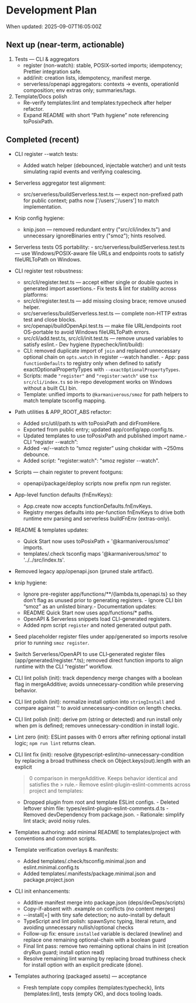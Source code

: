# Development Plan

When updated: 2025-09-07T16:05:00Z

## Next up (near‑term, actionable)
1) Tests — CLI & aggregators
   - register (non-watch): stable, POSIX-sorted imports; idempotency; Prettier integration safe.
   - add/init: creation lists, idempotency, manifest merge.
   - serverless/openapi aggregators: contexts → events, operationId composition; env extras only; summaries/tags.
2) Template/Docs polish
   - Re-verify templates:lint and templates:typecheck after helper refactor.
   - Expand README with short “Path hygiene” note referencing toPosixPath.

## Completed (recent)

- CLI register --watch tests:
  - Added watch helper (debounced, injectable watcher) and unit tests simulating rapid events and verifying coalescing.
- Serverless aggregator test alignment:
  - src/serverless/buildServerless.test.ts — expect non-prefixed path for public context; paths now ['/users','/users'] to match implementation.
- Knip config hygiene:
  - knip.json — removed redundant entry ("src/cli/index.ts") and unnecessary ignoreBinaries entry ("smoz"); hints resolved.
- Serverless tests OS portability:  - src/serverless/buildServerless.test.ts — use Windows/POSIX-aware file URLs and endpoints roots to satisfy fileURLToPath on Windows.
- CLI register test robustness:
  - src/cli/register.test.ts — accept either single or double quotes in generated import assertions.- Fix tests & lint for stability across platforms:
  - src/cli/register.test.ts — add missing closing brace; remove unused helper.
  - src/serverless/buildServerless.test.ts — complete non-HTTP extras test and close blocks.
  - src/openapi/buildOpenApi.test.ts — make file URL/endpoints root OS-portable to avoid Windows fileURLToPath errors.
  - src/cli/add.test.ts, src/cli/init.test.ts — remove unused variables to satisfy eslint.- Dev hygiene (typecheck/lint/build):
  - CLI: removed duplicate import of `join` and replaced unnecessary optional
    chain on `opts.watch` in register --watch handler.  - App: pass `functionDefaults` to registry only when defined to satisfy
    exactOptionalPropertyTypes with `--exactOptionalPropertyTypes`.
  - Scripts: made `"register"` and `"register:watch"` use `tsx src/cli/index.ts`
    so in-repo development works on Windows without a built CLI bin.
  - Template: unified imports to `@karmaniverous/smoz` for path helpers to
    match template tsconfig mapping.

- Path utilities & APP_ROOT_ABS refactor:
  - Added src/util/path.ts with toPosixPath and dirFromHere.
  - Exported from public entry; updated app/config/app.config.ts.
  - Updated templates to use toPosixPath and published import name.- CLI “register --watch”:
  - Added -w/--watch to “smoz register” using chokidar with ~250ms debounce.
  - Added script: "register:watch": "smoz register --watch".
- Scripts — chain register to prevent footguns:
  - openapi/package/deploy scripts now prefix npm run register.
- App-level function defaults (fnEnvKeys):
  - App.create now accepts functionDefaults.fnEnvKeys.
  - Registry merges defaults into per-function fnEnvKeys to drive both runtime
    env parsing and serverless buildFnEnv (extras-only).
- README & templates updates:
  - Quick Start now uses toPosixPath + '@karmaniverous/smoz' imports.
  - templates/.check tsconfig maps '@karmaniverous/smoz' to '../../src/index.ts'.
- Removed legacy app/openapi.json (pruned stale artifact).
- knip hygiene:
  - Ignore pre-register app/functions/\*\*/{lambda.ts,openapi.ts} so they
    don’t flag as unused prior to generating registers.  - Ignore CLI bin “smoz” as an unlisted binary.- Documentation updates:
  - README Quick Start now uses app/functions/\* paths.
  - OpenAPI & Serverless snippets load CLI-generated registers.
  - Added npm script `register` and noted generated output path.
- Seed placeholder register files under app/generated so imports resolve
  prior to running `smoz register`.
- Switch Serverless/OpenAPI to use CLI‑generated register files
  (app/generated/register.\*.ts); removed direct function imports to align
  runtime with the CLI “register” workflow.
- CLI lint polish (init): track dependency merge changes with a boolean flag in
  mergeAdditive; avoids unnecessary-condition while preserving behavior.
- CLI lint polish (init): normalize install option into `stringInstall` and compare against '' to avoid unnecessary-condition on length checks.
- CLI lint polish (init): derive pm (string or detected) and run install only
  when pm is defined; removes unnecessary-condition in install logic.
- Lint zero (init): ESLint passes with 0 errors after refining optional
  install logic; `npm run lint` returns clean.
- CLI lint fix (init): resolve @typescript-eslint/no-unnecessary-condition by
  replacing a broad truthiness check on Object.keys(out).length with an explicit

  > 0 comparison in mergeAdditive. Keeps behavior identical and satisfies the > rule.- Remove eslint-plugin-eslint-comments across project and templates:
  - Dropped plugin from root and template ESLint configs. - Deleted leftover shim file: types/eslint-plugin-eslint-comments.d.ts - Removed devDependency from package.json. - Rationale: simplify lint stack; avoid noisy rules.

- Templates authoring: add minimal README to templates/project with
  conventions and common scripts.

- Template verification overlays & manifests:
  - Added templates/.check/tsconfig.minimal.json and eslint.minimal.config.ts
  - Added templates/.manifests/package.minimal.json and package.project.json

- CLI init enhancements:
  - Additive manifest merge into package.json (deps/devDeps/scripts)
  - Copy-if-absent with .example on conflicts (no content merges)
  - --install[=<pm>] with tiny safe detection; no auto-install by default
  - TypeScript and lint polish: spawnSync typing, literal return, and
    avoiding unnecessary nullish/optional checks
  - Follow-up fix: ensure `installed` variable is declared (newline) and
    replace one remaining optional-chain with a boolean guard
  - Final lint pass: remove two remaining optional chains in init (creation
    dryRun guard; install option read)
  - Resolve remaining lint warning by replacing broad truthiness check for
    install option with an explicit predicate (done).

- Templates authoring (packaged assets) — acceptance
  - Fresh template copy compiles (templates:typecheck), lints (templates:lint),
    tests (empty OK), and docs tooling loads.